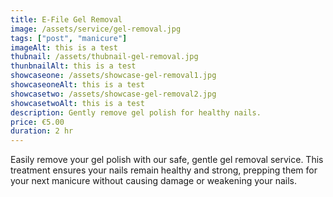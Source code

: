 ```yaml
---
title: E-File Gel Removal
image: /assets/service/gel-removal.jpg
tags: ["post", "manicure"]
imageAlt: this is a test
thubnail: /assets/thubnail-gel-removal.jpg
thunbnailAlt: this is a test
showcaseone: /assets/showcase-gel-removal1.jpg
showcaseoneAlt: this is a test
showcasetwo: /assets/showcase-gel-removal2.jpg
showcasetwoAlt: this is a test
description: Gently remove gel polish for healthy nails.
price: €5.00
duration: 2 hr
---
```

Easily remove your gel polish with our safe, gentle gel removal service. This treatment ensures your nails remain healthy and strong, prepping them for your next manicure without causing damage or weakening your nails.


